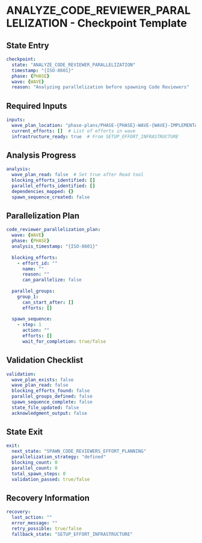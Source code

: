 # ANALYZE_CODE_REVIEWER_PARALLELIZATION - Checkpoint Template

## State Entry
```yaml
checkpoint:
  state: "ANALYZE_CODE_REVIEWER_PARALLELIZATION"
  timestamp: "{ISO-8601}"
  phase: {PHASE}
  wave: {WAVE}
  reason: "Analyzing parallelization before spawning Code Reviewers"
```

## Required Inputs
```yaml
inputs:
  wave_plan_location: "phase-plans/PHASE-{PHASE}-WAVE-{WAVE}-IMPLEMENTATION-PLAN.md"
  current_efforts: []  # List of efforts in wave
  infrastructure_ready: true  # From SETUP_EFFORT_INFRASTRUCTURE
```

## Analysis Progress
```yaml
analysis:
  wave_plan_read: false  # Set true after Read tool
  blocking_efforts_identified: []
  parallel_efforts_identified: []
  dependencies_mapped: {}
  spawn_sequence_created: false
```

## Parallelization Plan
```yaml
code_reviewer_parallelization_plan:
  wave: {WAVE}
  phase: {PHASE}
  analysis_timestamp: "{ISO-8601}"
  
  blocking_efforts:
    - effort_id: ""
      name: ""
      reason: ""
      can_parallelize: false
      
  parallel_groups:
    group_1:
      can_start_after: []
      efforts: []
      
  spawn_sequence:
    - step: 1
      action: ""
      efforts: []
      wait_for_completion: true/false
```

## Validation Checklist
```yaml
validation:
  wave_plan_exists: false
  wave_plan_read: false
  blocking_efforts_found: false
  parallel_groups_defined: false
  spawn_sequence_complete: false
  state_file_updated: false
  acknowledgment_output: false
```

## State Exit
```yaml
exit:
  next_state: "SPAWN_CODE_REVIEWERS_EFFORT_PLANNING"
  parallelization_strategy: "defined"
  blocking_count: 0
  parallel_count: 0
  total_spawn_steps: 0
  validation_passed: true/false
```

## Recovery Information
```yaml
recovery:
  last_action: ""
  error_message: ""
  retry_possible: true/false
  fallback_state: "SETUP_EFFORT_INFRASTRUCTURE"
```